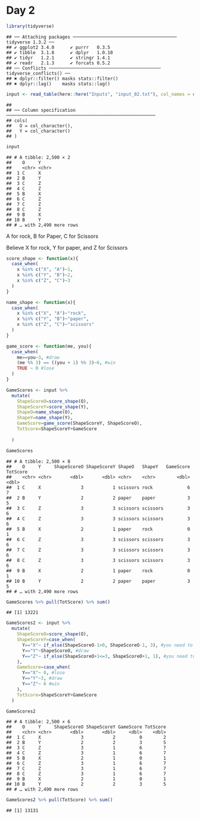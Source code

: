 Day 2
================

``` r
library(tidyverse)
```

    ## ── Attaching packages ─────────────────────────────────────── tidyverse 1.3.2 ──
    ## ✔ ggplot2 3.4.0      ✔ purrr   0.3.5 
    ## ✔ tibble  3.1.8      ✔ dplyr   1.0.10
    ## ✔ tidyr   1.2.1      ✔ stringr 1.4.1 
    ## ✔ readr   2.1.3      ✔ forcats 0.5.2 
    ## ── Conflicts ────────────────────────────────────────── tidyverse_conflicts() ──
    ## ✖ dplyr::filter() masks stats::filter()
    ## ✖ dplyr::lag()    masks stats::lag()

``` r
input <- read_table(here::here("Inputs", "input_02.txt"), col_names = c("O", "Y"), skip_empty_rows=FALSE)
```

    ## 
    ## ── Column specification ────────────────────────────────────────────────────────
    ## cols(
    ##   O = col_character(),
    ##   Y = col_character()
    ## )

``` r
input
```

    ## # A tibble: 2,500 × 2
    ##    O     Y    
    ##    <chr> <chr>
    ##  1 C     X    
    ##  2 B     Y    
    ##  3 C     Z    
    ##  4 C     Z    
    ##  5 B     X    
    ##  6 C     Z    
    ##  7 C     Z    
    ##  8 C     Z    
    ##  9 B     X    
    ## 10 B     Y    
    ## # … with 2,490 more rows

A for rock, B for Paper, C for Scissors

Believe X for rock, Y for paper, and Z for Scissors

``` r
score_shape <- function(x){
  case_when(
    x %in% c("X", "A")~1,
    x %in% c("Y", "B")~2,
    x %in% c("Z", "C")~3
  )
}

name_shape <- function(x){
  case_when(
    x %in% c("X", "A")~"rock",
    x %in% c("Y", "B")~"paper",
    x %in% c("Z", "C")~"scissors"
  )
}

game_score <- function(me, you){
  case_when(
    me==you~3, #draw
    (me %% 3) == ((you + 1) %% 3)~6, #win
    TRUE ~ 0 #lose
  )
}

GameScores <- input %>%
  mutate(
    ShapeScoreO=score_shape(O),
    ShapeScoreY=score_shape(Y),
    ShapeO=name_shape(O),
    ShapeY=name_shape(Y),
    GameScore=game_score(ShapeScoreY, ShapeScoreO),
    TotScore=ShapeScoreY+GameScore
    
  ) 

GameScores
```

    ## # A tibble: 2,500 × 8
    ##    O     Y     ShapeScoreO ShapeScoreY ShapeO   ShapeY   GameScore TotScore
    ##    <chr> <chr>       <dbl>       <dbl> <chr>    <chr>        <dbl>    <dbl>
    ##  1 C     X               3           1 scissors rock             6        7
    ##  2 B     Y               2           2 paper    paper            3        5
    ##  3 C     Z               3           3 scissors scissors         3        6
    ##  4 C     Z               3           3 scissors scissors         3        6
    ##  5 B     X               2           1 paper    rock             0        1
    ##  6 C     Z               3           3 scissors scissors         3        6
    ##  7 C     Z               3           3 scissors scissors         3        6
    ##  8 C     Z               3           3 scissors scissors         3        6
    ##  9 B     X               2           1 paper    rock             0        1
    ## 10 B     Y               2           2 paper    paper            3        5
    ## # … with 2,490 more rows

``` r
GameScores %>% pull(TotScore) %>% sum()
```

    ## [1] 13221

``` r
GameScores2 <- input %>%
  mutate(
    ShapeScoreO=score_shape(O),
    ShapeScoreY=case_when(
      Y=="X"~ if_else(ShapeScoreO-1>0, ShapeScoreO-1, 3), #you need to lose
      Y=="Y"~ShapeScoreO, #draw
      Y=="Z"~ if_else(ShapeScoreO+1<=3, ShapeScoreO+1, 1), #you need to win
    ),
    GameScore=case_when(
      Y=="X"~ 0, #lose
      Y=="Y"~3, #draw
      Y=="Z"~ 6 #win
    ),
    TotScore=ShapeScoreY+GameScore
  )

GameScores2
```

    ## # A tibble: 2,500 × 6
    ##    O     Y     ShapeScoreO ShapeScoreY GameScore TotScore
    ##    <chr> <chr>       <dbl>       <dbl>     <dbl>    <dbl>
    ##  1 C     X               3           2         0        2
    ##  2 B     Y               2           2         3        5
    ##  3 C     Z               3           1         6        7
    ##  4 C     Z               3           1         6        7
    ##  5 B     X               2           1         0        1
    ##  6 C     Z               3           1         6        7
    ##  7 C     Z               3           1         6        7
    ##  8 C     Z               3           1         6        7
    ##  9 B     X               2           1         0        1
    ## 10 B     Y               2           2         3        5
    ## # … with 2,490 more rows

``` r
GameScores2 %>% pull(TotScore) %>% sum()
```

    ## [1] 13131
